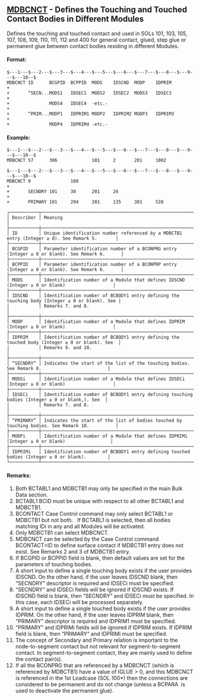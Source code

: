 ## [MDBCNCT](https://help.hexagonmi.com/bundle/MSC_Nastran_2022.4/page/Nastran_Combined_Book/qrg/bulkno/TOC.MDBCNCT.xhtml) - Defines the Touching and Touched Contact Bodies in Different Modules

Defines the touching and touched contact and used in SOLs 101, 103, 105, 107, 108, 109, 110, 111, 112 and 400 for general contact, glued, step glue or permanent glue between contact bodies residing in different Modules.

#### Format:

```nastran
$---1---$---2---$---3---$---4---$---5---$---6---$---7---$---8---$---9---$---10--$
MDBCNCT ID      BCGPID  BCPPID  MODS    IDSCND  MODP    IDPRIM          +       
+       “SECN...MODS1   IDSEC1  MODS2   IDSEC2  MODS3   IDSEC3          +       
+               MODS4   IDSEC4  -etc.-                                  +       
+       “PRIM...MODP1   IDPRIM1 MODP2   IDPRIM2 MODP3   IDPRIM3         +       
+               MODP4   IDPRIM4 -etc.-                                          
```

#### Example:

```nastran
$---1---$---2---$---3---$---4---$---5---$---6---$---7---$---8---$---9---$---10--$
MDBCNCT 57      306             101     2       201     1002                    
```

```nastran
$---1---$---2---$---3---$---4---$---5---$---6---$---7---$---8---$---9---$---10--$
MDBCNCT 9               108                                             +       
+       SECNDRY 101     30      201     26                              +       
+       PRIMARY 101     294     201     135     301     528                     
```

```text
┌───────────┬───────────────────────────────────────────────────────────────────────────────────────────────┐
│ Describer │ Meaning                                                                                       │
├───────────┼───────────────────────────────────────────────────────────────────────────────────────────────┤
│ ID        │ Unique identification number referenced by a MDBCTB1 entry (Integer ≥ 0). See Remark 5.       │
├───────────┼───────────────────────────────────────────────────────────────────────────────────────────────┤
│ BCGPID    │ Parameter identification number of a BCONPRG entry (Integer ≥ 0 or blank). See Remark 6.      │
├───────────┼───────────────────────────────────────────────────────────────────────────────────────────────┤
│ BCPPID    │ Parameter identification number of a BCONPRP entry (Integer ≥ 0 or blank). See Remark 6.      │
├───────────┼───────────────────────────────────────────────────────────────────────────────────────────────┤
│ MODS      │ Identification number of a Module that defines IDSCND (Integer ≥ 0 or blank)                  │
├───────────┼───────────────────────────────────────────────────────────────────────────────────────────────┤
│ IDSCND    │ Identification number of BCBODY1 entry defining the touching body (Integer ≥ 0 or blank). See │
│           │ Remarks 7. and 8.                                                                             │
├───────────┼───────────────────────────────────────────────────────────────────────────────────────────────┤
│ MODP      │ Identification number of a Module that defines IDPRIM (Integer ≥ 0 or blank)                  │
├───────────┼───────────────────────────────────────────────────────────────────────────────────────────────┤
│ IDPRIM    │ Identification number of BCBODY1 entry defining the touched body (Integer ≥ 0 or blank). See  │
│           │ Remarks 9. and 10.                                                                            │
├───────────┼───────────────────────────────────────────────────────────────────────────────────────────────┤
│ “SECNDRY” │ Indicates the start of the list of the touching bodies. See Remark 8.                         │
├───────────┼───────────────────────────────────────────────────────────────────────────────────────────────┤
│ MODSi     │ Identification number of a Module that defines IDSECi (Integer ≥ 0 or blank)                  │
├───────────┼───────────────────────────────────────────────────────────────────────────────────────────────┤
│ IDSECi    │ Identification number of BCBODY1 entry defining touching bodies (Integer ≥ 0 or blank,). See  │
│           │ Remarks 7. and 8.                                                                             │
├───────────┼───────────────────────────────────────────────────────────────────────────────────────────────┤
│ “PRIMARY” │ Indicates the start of the list of bodies touched by touching bodies. See Remark 10.          │
├───────────┼───────────────────────────────────────────────────────────────────────────────────────────────┤
│ MODPi     │ Identification number of a Module that defines IDPRIMi (Integer ≥ 0 or blank)                 │
├───────────┼───────────────────────────────────────────────────────────────────────────────────────────────┤
│ IDPRIMi   │ Identification number of BCBODY1 entry defining touched bodies (Integer ≥ 0 or blank).        │
└───────────┴───────────────────────────────────────────────────────────────────────────────────────────────┘
```

#### Remarks:

1. Both BCTABL1 and MDBCTB1 may only be specified in the main Bulk Data section.
2. BCTABL1 BCID must be unique with respect to all other BCTABL1 and MDBCTB1.
3. BCONTACT Case Control command may only select BCTABL1 or MDBCTB1 but not both.   If BCTABL1 is selected, then all bodies matching IDi in any and all Modules will be activated.
4. Only MDBCTB1 can select MDBCNCT.
5. MDBCNCT can be selected by the Case Control command BCONTACT=ID to define surface contact if MDBCTB1 entry does not exist. See Remarks 2 and 3 of MDBCTB1 entry.
6. If BCGPID or BCPPID field is blank, then default values are set for the parameters of touching bodies.
7. A short input to define a single touching body exists if the user provides IDSCND. On the other hand, if the user leaves IDSCND blank, then “SECNDRY” descriptor is required and IDSECi must be specified.
8. “SECNDRY” and IDSECi fields will be ignored if IDSCND exists. If IDSCND field is blank, then “SECNDRY” and IDSECi must be specified. In this case, each IDSECi will be processed separately.
9. A short input to define a single touched body exists if the user provides IDPRIM. On the other hand, if the user leaves IDPRIM blank, then “PRIMARY” descriptor is required and IDPRIM1 must be specified.
10. “PRIMARY” and IDPRIMi fields will be ignored if IDPRIM exists. If IDPRIM field is blank, then “PRIMARY” and IDPRIMi must be specified.
11. The concept of Secondary and Primary relation is important to the node-to-segment contact but not relevant for segment-to-segment contact. In segment-to-segment contact, they are mainly used to define the contact pair(s).
12. If all the BCONPRG that are referenced by a MDBCNCT (which is referenced by MDBCTB1) have a value of IGLUE > 0, and this MDBCNCT is referenced in the 1st Loadcase (SOL 100*) then the connections are considered to be permanent and do not change (unless a BCPARA  is used to deactivate the permanent glue).
